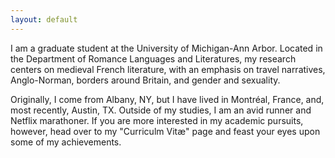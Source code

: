 ```yaml
---
layout: default
---
```


I am a graduate student at the University of Michigan-Ann Arbor. Located in the Department of Romance Languages and Literatures, my research centers on medieval French literature, with an emphasis on travel narratives, Anglo-Norman, borders around Britain, and gender and sexuality.

Originally, I come from Albany, NY, but I have lived in Montréal, France, and, most recently, Austin, TX. Outside of my studies, I am an avid runner and Netflix marathoner. If you are more interested in my academic pursuits, however, head over to my "Curriculm Vitæ" page and feast your eyes upon some of my achievements.
